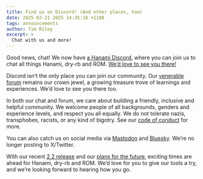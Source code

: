 ```yaml
---
title: Find us on Discord! (And other places, too)
date: 2025-02-21 2025 14:35:18 +1100
tags: announcements
author: Tim Riley
excerpt: >
  Chat with us and more!
---
```


Good news, chat! We now have [a Hanami Discord](https://discord.gg/KFCxDmk3JQ), where you can join us to chat all things Hanami, dry-rb and ROM. [We’d love to see you there!](https://discord.gg/KFCxDmk3JQ)

Discord isn’t the only place you can join our community. Our [venerable forum](https://discourse.hanamirb.org) remains our crown jewel, a growing treasure trove of learnings and experiences. We’d love to see you there too.

In both our chat and forum, we care about building a friendly, inclusive and helpful community. We welcome people of all backgrounds, genders and experience levels, and respect you all equally. We do not tolerate nazis, transphobes, racists, or any kind of bigotry. See our [code of conduct](https://hanamirb.org/community/#code-of-conduct) for more.

You can also catch us on social media via [Mastodon](https://ruby.social/@hanami) and [Bluesky](https://bsky.app/profile/hanamirb.org). We’re no longer posting to X/Twitter.

With our recent [2.2 release](https://hanamirb.org/blog/2024/11/05/hanami-220/) and our [plans for the future](https://hanamirb.org/blog/2024/12/10/state-of-hanami-december-2024/), exciting times are ahead for Hanami, dry-rb and ROM. We’d love for you to give our tools a try, and we’re looking forward to hearing how you go.
